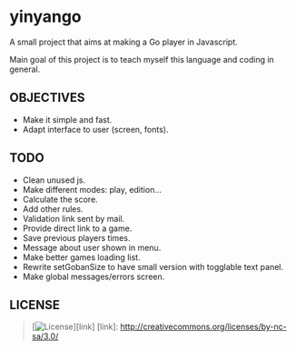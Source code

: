 # yinyango

A small project that aims at making a Go player in Javascript.

Main goal of this project is to teach myself this language and coding in
general.

## OBJECTIVES

- Make it simple and fast.
- Adapt interface to user (screen, fonts).

## TODO

- Clean unused js.
- Make different modes: play, edition...
- Calculate the score.
- Add other rules.
- Validation link sent by mail.
- Provide direct link to a game.
- Save previous players times.
- Message about user shown in menu.
- Make better games loading list.
- Rewrite setGobanSize to have small version with togglable text panel.
- Make global messages/errors screen.

## LICENSE

>[![License](http://i.creativecommons.org/l/by-nc-sa/3.0/88x31.png)][link]
[link]: http://creativecommons.org/licenses/by-nc-sa/3.0/
